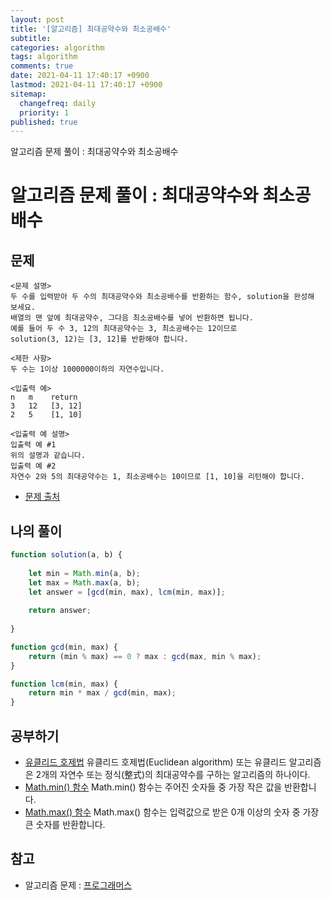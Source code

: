 ```yaml
---
layout: post
title: '[알고리즘] 최대공약수와 최소공배수'
subtitle: 
categories: algorithm
tags: algorithm
comments: true
date: 2021-04-11 17:40:17 +0900
lastmod: 2021-04-11 17:40:17 +0900
sitemap:
  changefreq: daily
  priority: 1
published: true
---
```


알고리즘 문제 풀이 : 최대공약수와 최소공배수<br />

# 알고리즘 문제 풀이 : 최대공약수와 최소공배수

## 문제 
```text
<문제 설명>
두 수를 입력받아 두 수의 최대공약수와 최소공배수를 반환하는 함수, solution을 완성해 보세요. 
배열의 맨 앞에 최대공약수, 그다음 최소공배수를 넣어 반환하면 됩니다. 
예를 들어 두 수 3, 12의 최대공약수는 3, 최소공배수는 12이므로 
solution(3, 12)는 [3, 12]를 반환해야 합니다.

<제한 사항>
두 수는 1이상 1000000이하의 자연수입니다.

<입출력 예>
n   m    return
3   12   [3, 12]
2   5    [1, 10]

<입출력 예 설명>
입출력 예 #1
위의 설명과 같습니다.
입출력 예 #2
자연수 2와 5의 최대공약수는 1, 최소공배수는 10이므로 [1, 10]을 리턴해야 합니다.
```

* [문제 출처](https://programmers.co.kr/learn/courses/30/lessons/12940)



## 나의 풀이
```javascript
function solution(a, b) {
    
    let min = Math.min(a, b);
    let max = Math.max(a, b);
    let answer = [gcd(min, max), lcm(min, max)];
    
    return answer;
    
}

function gcd(min, max) {
    return (min % max) == 0 ? max : gcd(max, min % max);
}

function lcm(min, max) {
    return min * max / gcd(min, max);
}
```



## 공부하기
- [유클리드 호제법](https://ko.wikipedia.org/wiki/유클리드_호제법)
유클리드 호제법(Euclidean algorithm) 또는 유클리드 알고리즘은 2개의 자연수 또는 정식(整式)의 최대공약수를 구하는 알고리즘의 하나이다.
- [Math.min() 함수](https://developer.mozilla.org/ko/docs/Web/JavaScript/Reference/Global_Objects/Math/min)
Math.min() 함수는 주어진 숫자들 중 가장 작은 값을 반환합니다.
- [Math.max() 함수](https://developer.mozilla.org/ko/docs/Web/JavaScript/Reference/Global_Objects/Math/max)
Math.max() 함수는 입력값으로 받은 0개 이상의 숫자 중 가장 큰 숫자를 반환합니다.



## 참고
- 알고리즘 문제 : [프로그래머스](https://programmers.co.kr)